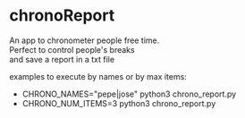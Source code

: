 # chronoReport

An app to chronometer people free time.  
Perfect to control people's breaks  
and save a report in a txt file

examples to execute by names or by max items:  
- CHRONO_NAMES="pepe|jose" python3 chrono_report.py
- CHRONO_NUM_ITEMS=3 python3 chrono_report.py